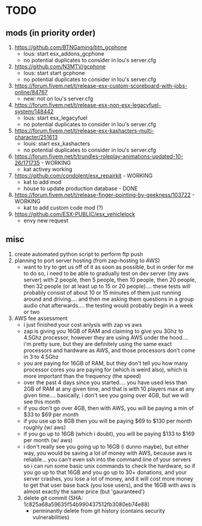 # TODO

## mods (in priority order)
1) https://github.com/BTNGaming/btn_gcphone
    - lous: start esx_addons_gcphone
    - no potential duplicates to consider in lou's server.cfg
2) https://github.com/N3MTV/gcphone
    - lous: start start gcphone
    - no potential duplicates to consider in lou's server.cfg
3) https://forum.fivem.net/t/release-esx-custom-scoreboard-with-jobs-online/84767
    - new: not on lou's server.cfg
5) https://forum.fivem.net/t/release-esx-non-esx-legacyfuel-system/148442
    - lous: start esx_legacyfuel
    - no potential duplicates to consider in lou's server.cfg
6) https://forum.fivem.net/t/release-esx-kashacters-multi-character/251613
    - louis: start esx_kashacters
    - no potential duplicates to consider in lou's server.cfg
7) https://forum.fivem.net/t/trundles-roleplay-animations-updated-10-26/171735 - WORKING
    - kat activey working
8) https://github.com/condolent/esx_repairkit - WORKING
    - kat to add mod
    - house to update production database - DONE
9) https://forum.fivem.net/t/release-finger-pointing-by-geekness/103722 - WORKING
    - kat to add custom code mod (?)
10) https://github.com/ESX-PUBLIC/esx_vehiclelock
    - envy new request
    

## misc
1) create automated python script to perform ftp push
2) planning to port server hosting (from zap-hosting to AWS)
    - want to try to get us off of it as soon as possible, but in order for me to do so, i need to be able to gradually test on dev server (my aws server) with 2 people, then 5 people, then 10 people, then 20 people, then 32 people (or at least up to 15 or 20 people).... these tests will probably consist of about 10 or 15 minutes of them just running around and driving.... and then me asking them questions in a group audio chat afterwards.... the testing would probably begin in a week or two
3) AWS fee assessment
    - i just finished your cost anlysis with zap vs aws
    - zap is giving you 16GB of RAM and claiming to give you 3Ghz to 4.5Ghz processor, however they are using AWS under the hood.... i'm pretty sure, but they are definitely using the same exact processors and hardware as AWS, and those processors don't come in 3 to 4.5Ghz
    - you are paying for 16GB of RAM, but they don't tell you how many processor cores you are paying for (which is weird also), which is more important than the frequency (the speed)
    - over the past 4 days since you started.... you have used less than 2GB of RAM at any given time, and that is with 10 players max at any given time.... basically, i don't see you going over 4GB, but we will see this month
    - if you don't go over 4GB, then with AWS, you will be paying a min of $33 to $69 per month
    - if you use up to 8GB then you will be paying $69 to $130 per month roughly (w/ aws)
    - if you go up to 16GB (which i doubt), you will be paying $133 to $169 per month (w/ aws)
    - i don't really see you going up to 16GB (i dunno maybe), but either way, you would be saving a lot of money with AWS, because aws is reliable... you can't even ssh into the command line of your servers so i can run some basic unix commands to check the hardware, so if you go up to that 16GB and you go up to 30+ donations, and your server crashes, you lose a lot of money, and it will cost more money to get that user base back (you lose users), and the 16GB with aws is almost exactly the same price (but 'gauranteed')
    3) delete git commit (SHA: 1c825a68a59635f54b990437512fb3080eb74e88) 
        - perminantly delete from git history (contains security vulnerabilities) 
